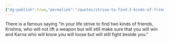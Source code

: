 ```yaml
---
{"dg-publish":true,"permalink":"/quotes/strive-to-find-2-kinds-of-friends/","dgPassFrontmatter":true,"noteIcon":"3","created":"2023-12-09T21:24:06.060+05:30","updated":"2023-12-12T23:34:38.301+05:30"}
---
```


There is a famous saying "In your life strive to find two kinds of friends, Krishna, who will not lift a weapon but will still make sure that you will win and Karna who will know you will loose but will still fight beside you."